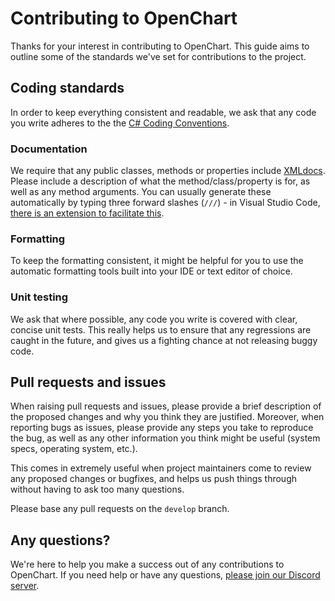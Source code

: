 # Contributing to OpenChart

Thanks for your interest in contributing to OpenChart. This guide aims to outline some of the standards we've set for contributions to the project.

## Coding standards
In order to keep everything consistent and readable, we ask that any code you write adheres to the the [C# Coding Conventions](https://docs.microsoft.com/en-us/dotnet/csharp/programming-guide/inside-a-program/coding-conventions). 

### Documentation
We require that any public classes, methods or properties include [XMLdocs](https://docs.microsoft.com/en-us/dotnet/csharp/programming-guide/xmldoc/). Please include a description of what the method/class/property is for, as well as any method arguments. You can usually generate these automatically by typing three forward slashes (`///`) - in Visual Studio Code, [there is an extension to facilitate this](https://marketplace.visualstudio.com/items?itemName=k--kato.docomment).

### Formatting
To keep the formatting consistent, it might be helpful for you to use the automatic formatting tools built into your IDE or text editor of choice.

### Unit testing
We ask that where possible, any code you write is covered with clear, concise unit tests. This really helps us to ensure that any regressions are caught in the future, and gives us a fighting chance at not releasing buggy code.

## Pull requests and issues
When raising pull requests and issues, please provide a brief description of the proposed changes and why you think they are justified. Moreover, when reporting bugs as issues, please provide any steps you take to reproduce the bug, as well as any other information you think might be useful (system specs, operating system, etc.). 

This comes in extremely useful when project maintainers come to review any proposed changes or bugfixes, and helps us push things through without having to ask too many questions.

Please base any pull requests on the `develop` branch.

## Any questions?

We're here to help you make a success out of any contributions to OpenChart. If you need help or have any questions, [please join our Discord server](https://discord.gg/wSGmN52).